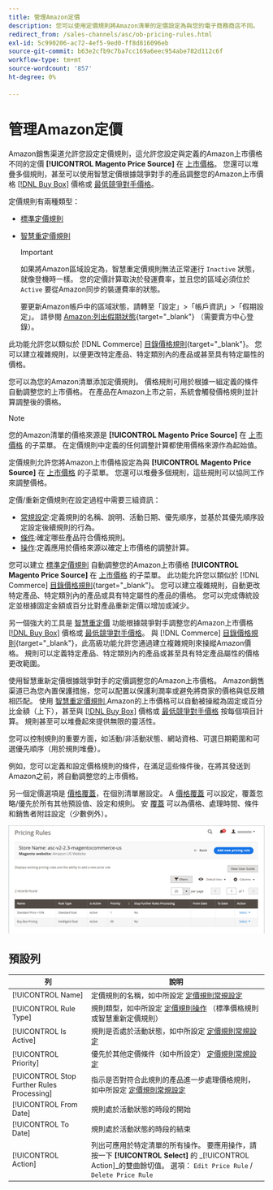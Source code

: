 ```yaml
---
title: 管理Amazon定價
description: 您可以使用定價規則將Amazon清單的定價設定為與您的電子商務商店不同。
redirect_from: /sales-channels/asc/ob-pricing-rules.html
exl-id: 5c990206-ac72-4ef5-9ed0-ff8d816096eb
source-git-commit: b63e2cfb9c7ba7cc169a6eec954abe782d112c6f
workflow-type: tm+mt
source-wordcount: '857'
ht-degree: 0%

---
```


# 管理Amazon定價

Amazon銷售渠道允許您設定定價規則，這允許您設定與定義的Amazon上市價格不同的定價 **[!UICONTROL Magento Price Source]** 在 [上市價格](./listing-price.md)。 您還可以堆疊多個規則，甚至可以使用智慧定價根據競爭對手的產品調整您的Amazon上市價格 [[!DNL Buy Box]](./buy-box-competitor-pricing.md) 價格或 [最低競爭對手價格](./lowest-competitor-pricing.md)。

定價規則有兩種類型：

- [標準定價規則](./standard-price-rules.md)
- [智慧重定價規則](./intelligent-repricing-rules.md)

   >[!IMPORTANT]
   >
   >如果將Amazon區域設定為，智慧重定價規則無法正常運行 `Inactive` 狀態，就像登機時一樣。 您的定價計算取決於發運費率，並且您的區域必須位於 `Active` 要從Amazon同步的裝運費率的狀態。
   >
   >要更新Amazon帳戶中的區域狀態，請轉至「設定」>「帳戶資訊」>「假期設定」。 請參閱 [Amazon:列出假期狀態](https://sellercentral.amazon.com/gp/help/help.html?itemID=200135620){target="_blank"} （需要賣方中心登錄）。

此功能允許您以類似於 [!DNL Commerce] [目錄價格規則](https://docs.magento.com/user-guide/catalog/pricing.html){target="_blank"}。 您可以建立複雜規則，以便更改特定產品、特定類別內的產品或甚至具有特定屬性的價格。

您可以為您的Amazon清單添加定價規則。 價格規則可用於根據一組定義的條件自動調整您的上市價格。 在產品在Amazon上市之前，系統會觸發價格規則並計算調整後的價格。

>[!NOTE]
>
>您的Amazon清單的價格來源是 **[!UICONTROL Magento Price Source]** 在 [上市價格](./listing-price.md) 的子菜單。 在定價規則中定義的任何調整計算都使用價格來源作為起始值。

定價規則允許您將Amazon上市價格設定為與 **[!UICONTROL Magento Price Source]** 在 [上市價格](./listing-price.md) 的子菜單。 您還可以堆疊多個規則，這些規則可以協同工作來調整價格。

定價/重新定價規則在設定過程中需要三組資訊：

- [常規設定](./pricing-rule-general-settings.md):定義規則的名稱、說明、活動日期、優先順序，並基於其優先順序設定設定後續規則的行為。
- [條件](./pricing-rule-conditions.md):確定哪些產品符合價格規則。
- [操作](./pricing-rule-actions.md):定義應用於價格來源以確定上市價格的調整計算。

您可以建立 [標準定價規則](./standard-price-rules.md) 自動調整您的Amazon上市價格 **[!UICONTROL Magento Price Source]** 在 [上市價格](./listing-price.md) 的子菜單。 此功能允許您以類似於 [!DNL Commerce] [目錄價格規則](https://docs.magento.com/user-guide/marketing/price-rules-catalog.html){target="_blank"}。 您可以建立複雜規則，自動更改特定產品、特定類別內的產品或具有特定屬性的產品的價格。 您可以完成傳統設定並根據固定金額或百分比對產品重新定價以增加或減少。

另一個強大的工具是 [智慧重定價](./intelligent-repricing-rules.md) 功能根據競爭對手調整您的Amazon上市價格 [[!DNL Buy Box]](./buy-box-competitor-pricing.md) 價格或 [最低競爭對手價格](./lowest-competitor-pricing.md)。 與 [!DNL Commerce] [目錄價格規則](https://docs.magento.com/user-guide/marketing/price-rules-catalog.html){target="_blank"}，此高級功能允許您通過建立複雜規則來操縱Amazon價格。 規則可以定義特定產品、特定類別內的產品或甚至具有特定產品屬性的價格更改範圍。

使用智慧重新定價根據競爭對手的定價調整您的Amazon上市價格。 Amazon銷售渠道已為您內置保護措施，您可以配置以保護利潤率或避免將商家的價格與低反饋相匹配。 使用 [智慧重定價規則](./intelligent-repricing-rules.md),Amazon的上市價格可以自動被操縱為固定或百分比金額（上下），甚至與 [[!DNL Buy Box]](./buy-box-competitor-pricing.md) 價格或 [最低競爭對手價格](./lowest-competitor-pricing.md) 按每個項目計算。 規則甚至可以堆疊起來提供無限的靈活性。

您可以控制規則的重要方面，如活動/非活動狀態、網站資格、可選日期範圍和可選優先順序（用於規則堆疊）。

例如，您可以定義和設定價格規則的條件，在滿足這些條件後，在將其發送到Amazon之前，將自動調整您的上市價格。

另一個定價選項是 [價格覆蓋](./overrides.md)，在個別清單層設定。 A [價格覆蓋](./overrides.md) 可以設定，覆蓋忽略/優先於所有其他預設值、設定和規則。 安 [覆蓋](./overrides.md) 可以為價格、處理時間、條件和銷售者附註設定（少數例外）。

![定價規則](assets/amazon-pricing-rules.png)

## 預設列

| 列 | 說明 |
|---|---|
| [!UICONTROL Name] | 定價規則的名稱，如中所設定 [定價規則常規設定](./pricing-rule-general-settings.md) |
| [!UICONTROL Rule Type] | 規則類型，如中所設定 [定價規則操作](./pricing-rule-actions.md) （標準價格規則或智慧重新定價規則） |
| [!UICONTROL Is Active] | 規則是否處於活動狀態，如中所設定 [定價規則常規設定](./pricing-rule-general-settings.md) |
| [!UICONTROL Priority] | 優先於其他定價條件（如中所設定） [定價規則常規設定](./pricing-rule-general-settings.md) |
| [!UICONTROL Stop Further Rules Processing] | 指示是否對符合此規則的產品進一步處理價格規則，如中所設定 [定價規則常規設定](./pricing-rule-general-settings.md) |
| [!UICONTROL From Date] | 規則處於活動狀態的時段的開始 |
| [!UICONTROL To Date] | 規則處於活動狀態的時段的結束 |
| [!UICONTROL Action] | 列出可應用於特定清單的所有操作。 要應用操作，請按一下 **[!UICONTROL Select]** 的 _[!UICONTROL Action]_的雙曲餘切值。 選項： `Edit Price Rule` / `Delete Price Rule` |
